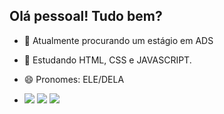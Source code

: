 ## Olá pessoal! Tudo bem?

- 🔭 Atualmente procurando um estágio em ADS
- 🌱 Estudando HTML, CSS e JAVASCRIPT.
- 😄 Pronomes: ELE/DELA

- <div> 
  <a href="https://instagram.com/o.mosha_" target="_blank"><img src="https://img.shields.io/badge/-Instagram-%23E4405F?style=for-the-badge&logo=instagram&logoColor=white" target="_blank"></a>
  <a href = "mailto:moiseisfelipi@gmail.com"><img src="https://img.shields.io/badge/-Gmail-%23333?style=for-the-badge&logo=gmail&logoColor=white" target="_blank"></a>
  <a href="https://www.linkedin.com/in/moisés-filipe-telis-de-lima-568412297" target="_blank"><img src="https://img.shields.io/badge/-LinkedIn-%230077B5?style=for-the-badge&logo=linkedin&logoColor=white" target="_blank"></a> 
  
</div>
